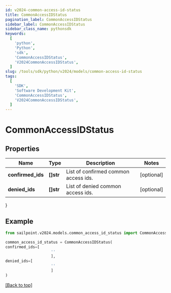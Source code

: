 ```yaml
---
id: v2024-common-access-id-status
title: CommonAccessIDStatus
pagination_label: CommonAccessIDStatus
sidebar_label: CommonAccessIDStatus
sidebar_class_name: pythonsdk
keywords:
  [
    'python',
    'Python',
    'sdk',
    'CommonAccessIDStatus',
    'V2024CommonAccessIDStatus',
  ]
slug: /tools/sdk/python/v2024/models/common-access-id-status
tags:
  [
    'SDK',
    'Software Development Kit',
    'CommonAccessIDStatus',
    'V2024CommonAccessIDStatus',
  ]
---
```


# CommonAccessIDStatus

## Properties

| Name | Type | Description | Notes |
| --- | --- | --- | --- |
| **confirmed_ids** | **[]str** | List of confirmed common access ids. | [optional] |
| **denied_ids** | **[]str** | List of denied common access ids. | [optional] |

}

## Example

```python
from sailpoint.v2024.models.common_access_id_status import CommonAccessIDStatus

common_access_id_status = CommonAccessIDStatus(
confirmed_ids=[
                    ''
                    ],
denied_ids=[
                    ''
                    ]
)

```

[[Back to top]](#)
